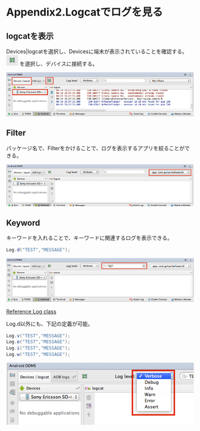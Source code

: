 # Appendix2.Logcatでログを見る

## logcatを表示

Devices|logcatを選択し、Devicesに端末が表示されていることを確認する。![](appendix2/ap0204.png) を選択し、デバイスに接続する。


![](appendix2/ap0201.png)

## Filter
パッケージ名で、Filterをかけることで、ログを表示するアプリを絞ることができる。

![](appendix2/ap0202.png)

## Keyword
キーワードを入れることで、キーワードに関連するログを表示できる。

```java
Log.d("TEST","MESSAGE");
```

![](appendix2/ap0203.png)

[Reference Log class
](http://developer.android.com/reference/android/util/Log.html)

Log.d以外にも、下記の定義が可能。

```java
Log.v("TEST","MESSAGE");
Log.e("TEST","MESSAGE");
Log.i("TEST","MESSAGE");
Log.w("TEST","MESSAGE");
```

![](appendix2/ap0205.png)

